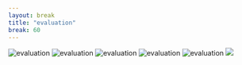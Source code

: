 ```yaml
---
layout: break
title: "evaluation"
break: 60
---
```



<p class="d-flex justify-content-around align-items-center">
  <img src="{{ '/assets/img/.png' | relative_url }}" alt="evaluation">
  <img src="{{ '/assets/img/bbpf.jpg' | relative_url }}" alt="evaluation">
  <img src="{{ '/assets/img/cesp.PNG' | relative_url }}" alt="evaluation">
  <img src="{{ '/assets/img/gbif.png' | relative_url }}" alt="evaluation">
  <img src="{{ '/assets/img/thf.PNG' | relative_url }}" alt="evaluation">
  <img src="{{ '/assets/img/belspo.png' | relative_url }} alt="evaluation">
 </p>
